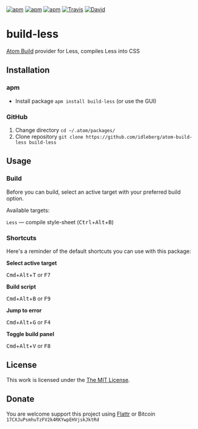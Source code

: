 [![apm](https://img.shields.io/apm/l/build-less.svg?style=flat-square)](https://atom.io/packages/build-less)
[![apm](https://img.shields.io/apm/v/build-less.svg?style=flat-square)](https://atom.io/packages/build-less)
[![apm](https://img.shields.io/apm/dm/build-less.svg?style=flat-square)](https://atom.io/packages/build-less)
[![Travis](https://img.shields.io/travis/idleberg/atom-build-less.svg?style=flat-square)](https://travis-ci.org/idleberg/atom-build-less)
[![David](https://img.shields.io/david/dev/idleberg/atom-build-less.svg?style=flat-square)](https://david-dm.org/idleberg/atom-build-less#info=dependencies)

# build-less

[Atom Build](https://atombuild.github.io/) provider for Less, compiles Less into CSS

## Installation

### apm

* Install package `apm install build-less` (or use the GUI)

### GitHub

1. Change directory `cd ~/.atom/packages/`
2. Clone repository `git clone https://github.com/idleberg/atom-build-less build-less`

## Usage

### Build

Before you can build, select an active target with your preferred build option.

Available targets:

`Less` — compile style-sheet (<kbd>Ctrl</kbd>+<kbd>Alt</kbd>+<kbd>B</kbd>)

### Shortcuts

Here's a reminder of the default shortcuts you can use with this package:

**Select active target**

<kbd>Cmd</kbd>+<kbd>Alt</kbd>+<kbd>T</kbd> or <kbd>F7</kbd>

**Build script**

<kbd>Cmd</kbd>+<kbd>Alt</kbd>+<kbd>B</kbd> or <kbd>F9</kbd>

**Jump to error**

<kbd>Cmd</kbd>+<kbd>Alt</kbd>+<kbd>G</kbd> or <kbd>F4</kbd>

**Toggle build panel**

<kbd>Cmd</kbd>+<kbd>Alt</kbd>+<kbd>V</kbd> or <kbd>F8</kbd>

## License

This work is licensed under the [The MIT License](LICENSE.md).

## Donate

You are welcome support this project using [Flattr](https://flattr.com/submit/auto?user_id=idleberg&url=https://github.com/idleberg/atom-build-less) or Bitcoin `17CXJuPsmhuTzFV2k4RKYwpEHVjskJktRd`